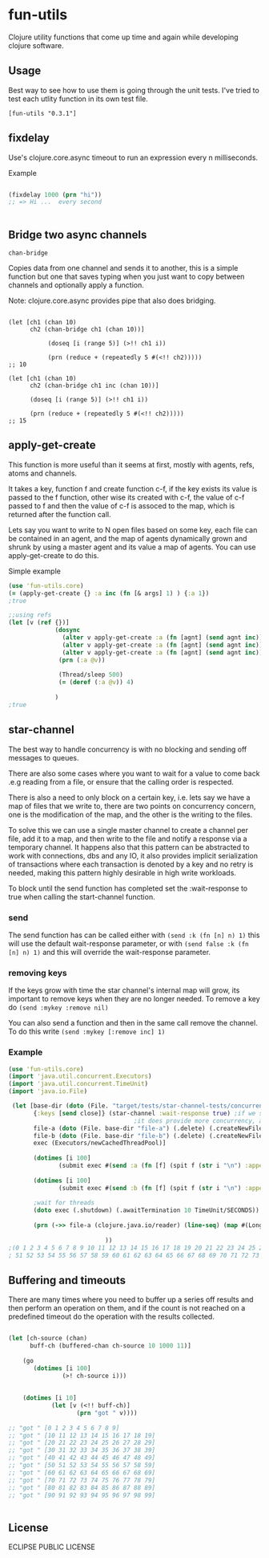# fun-utils

Clojure utility functions that come up time and again while developing clojure software.


## Usage

Best way to see how to use them is going through the unit tests.
I've tried to test each utlity function in its own test file.

```
[fun-utils "0.3.1"]
```

## fixdelay

Use's clojure.core.async timeout to run an expression every n milliseconds.

Example

```clojure

(fixdelay 1000 (prn "hi"))
;; => Hi ...  every second
 
```

## Bridge two async channels

```chan-bridge```

Copies data from one channel and sends it to another, this is a simple function but one that saves
typing when you just want to copy between channels and optionally apply a function.

Note: clojure.core.async provides pipe that also does bridging.

```

(let [ch1 (chan 10)
      ch2 (chan-bridge ch1 (chan 10))]
           
           (doseq [i (range 5)] (>!! ch1 i))
               
           (prn (reduce + (repeatedly 5 #(<!! ch2)))))
;; 10

(let [ch1 (chan 10)
      ch2 (chan-bridge ch1 inc (chan 10))]
               
      (doseq [i (range 5)] (>!! ch1 i))
               
      (prn (reduce + (repeatedly 5 #(<!! ch2)))))
;; 15
```


## apply-get-create

This function is more useful than it seems at first, mostly with agents, refs, atoms and channels.

It takes a key, function f and create function c-f, if the key exists its value is passed to the f function,
other wise its created with c-f, the value of c-f passed to f and then the value of c-f is assoced to the map,
which is returned after the function call.

Lets say you want to write to N open files based on some key, each file can be contained in an agent,
and the map of agents dynamically grown and shrunk by using a master agent and its value a map of agents.
You can use apply-get-create to do this.

Simple example

```clojure
(use 'fun-utils.core)
(= (apply-get-create {} :a inc (fn [& args] 1) ) {:a 1})
;true

;;using refs
(let [v (ref {})]
             (dosync
               (alter v apply-get-create :a (fn [agnt] (send agnt inc)) (fn [& args] (agent 1)))
               (alter v apply-get-create :a (fn [agnt] (send agnt inc)) (fn [& args] (agent 1)))
               (alter v apply-get-create :a (fn [agnt] (send agnt inc)) (fn [& args] (agent 1))) )
              (prn (:a @v))
              
              (Thread/sleep 500)
              (= (deref (:a @v)) 4)
              
             )
;true

```

## star-channel

The best way to handle concurrency is with no blocking and sending off messages to queues.

There are also some cases where you want to wait for a value 
to come back .e.g reading from a file, or ensure that the calling order is respected.

There is also a need to only block on a certain key, i.e. lets say we have a map of files that we write to, there are two points on concurrency concern,
one is the modification of the map, and the other is the writing to the files.

To solve this we can use a single master channel to create a channel per file, add it to a map, and then write to the file and notify a response via a temporary channel.
It happens also that this pattern can be abstracted to work with connections, dbs and any IO, it also provides implicit serialization of transactions where each
transaction is denoted by a key and no retry is needed, making this pattern highly desirable in high write workloads.

To block until the send function has completed set the :wait-response to true when calling the start-channel function.

### send 

The send function has can be called either with ```(send :k (fn [n] n) 1)``` this will use the default wait-response parameter,
or with ```(send false :k (fn [n] n) 1)``` and this will override the wait-response parameter.

### removing keys

If the keys grow with time the star channel's internal map will grow, its important to remove keys when they are no longer needed.
To remove a key do ```(send :mykey :remove nil)```

You can also send a function and then in the same call remove the channel. To do this write ```(send :mykey [:remove inc] 1)```

### Example

```clojure
(use 'fun-utils.core)
(import 'java.util.concurrent.Executors)
(import 'java.util.concurrent.TimeUnit)
(import 'java.io.File)

 (let [base-dir (doto (File. "target/tests/star-channel-tests/concurrent") (.mkdirs))
       {:keys [send close]} (star-channel :wait-response true) ;if we set wait-response false the numbers written to the file will be out of order, 
							       ;it does provide more concurrency, and if the ordering is not important use :wait-response false.
       file-a (doto (File. base-dir "file-a") (.delete) (.createNewFile))
       file-b (doto (File. base-dir "file-b") (.delete) (.createNewFile))
       exec (Executors/newCachedThreadPool)]
                   
       (dotimes [i 100]
              (submit exec #(send :a (fn [f] (spit f (str i "\n") :append true)) file-a) ))
                   
       (dotimes [i 100]
              (submit exec #(send :b (fn [f] (spit f (str i "\n") :append true)) file-b) ))
          
       ;wait for threads
       (doto exec (.shutdown) (.awaitTermination 10 TimeUnit/SECONDS))
                       
       (prn (->> file-a (clojure.java.io/reader) (line-seq) (map #(Long/parseLong %)) sort)
       
                           ))
;(0 1 2 3 4 5 6 7 8 9 10 11 12 13 14 15 16 17 18 19 20 21 22 23 24 25 26 27 28 29 30 31 32 33 34 35 36 37 38 39 40 41 42 43 44 45 46 47 48 49 50 
; 51 52 53 54 55 56 57 58 59 60 61 62 63 64 65 66 67 68 69 70 71 72 73 74 75 76 77 78 79 80 81 82 83 84 85 86 87 88 89 90 91 92 93 94 95 96 97 98 99)

```

## Buffering and timeouts

There are many times where you need to buffer up a series off results and then perform an operation on them, and if the count is not reached
on a predefined timeout do the operation with the results collected.

```clojure

(let [ch-source (chan)
      buff-ch (buffered-chan ch-source 10 1000 11)]
               
    (go
       (dotimes [i 100]
               (>! ch-source i)))
               
               
    (dotimes [i 10]
            (let [v (<!! buff-ch)]
                   (prn "got " v))))
               
;; "got " [0 1 2 3 4 5 6 7 8 9]
;; "got " [10 11 12 13 14 15 16 17 18 19]
;; "got " [20 21 22 23 24 25 26 27 28 29]
;; "got " [30 31 32 33 34 35 36 37 38 39]
;; "got " [40 41 42 43 44 45 46 47 48 49]
;; "got " [50 51 52 53 54 55 56 57 58 59]
;; "got " [60 61 62 63 64 65 66 67 68 69]
;; "got " [70 71 72 73 74 75 76 77 78 79]
;; "got " [80 81 82 83 84 85 86 87 88 89]
;; "got " [90 91 92 93 94 95 96 97 98 99]
          
```


## License

ECLIPSE PUBLIC LICENSE
